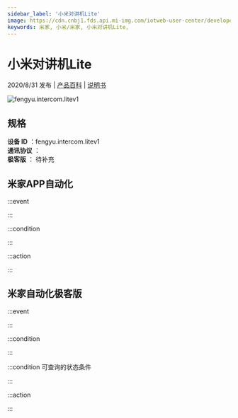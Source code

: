 ```yaml
---
sidebar_label: '小米对讲机Lite'
image: https://cdn.cnbj1.fds.api.mi-img.com/iotweb-user-center/developer_1679047722672WvpB2F7g.png?GalaxyAccessKeyId=AKVGLQWBOVIRQ3XLEW&Expires=9223372036854775807&Signature=B9JMt/X/F23ZAL0+nl9qLiZczYc=
keywords: 米家, 小米/米家, 小米对讲机Lite, 
---
```

# 小米对讲机Lite

2020/8/31 发布 | [产品百科](https://home.mi.com/webapp/content/baike/product/index.html?model=fengyu.intercom.litev1/) | [说明书](https://home.mi.com/views/introduction.html?model=fengyu.intercom.litev1&region=cn)

![fengyu.intercom.litev1](https://cdn.cnbj1.fds.api.mi-img.com/iotweb-user-center/developer_1679047722672WvpB2F7g.png?GalaxyAccessKeyId=AKVGLQWBOVIRQ3XLEW&Expires=9223372036854775807&Signature=B9JMt/X/F23ZAL0+nl9qLiZczYc=)

## 规格  
> 
**设备 ID** ：fengyu.intercom.litev1  
**通讯协议** ：  
**极客版**  ： 待补充 


## 米家APP自动化  

:::event  

:::

:::condition  

:::

:::action   

:::

## 米家自动化极客版  

:::event  

:::

:::condition  

:::

:::condition 可查询的状态条件  

:::

:::action  

:::

        
